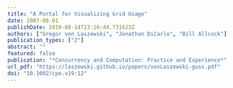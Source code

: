 ```yaml
---
title: "A Portal for Visualizing Grid Usage"
date: 2007-08-01
publishDate: 2019-08-14T23:16:44.731623Z
authors: ["Gregor von Laszewski", "Jonathan DiCarlo", "Bill Allcock"]
publication_types: ["2"]
abstract: ""
featured: false
publication: "*Concurrency and Computation: Practice and Experience*"
url_pdf: "https://laszewski.github.io/papers/vonLaszewski-guss.pdf"
doi: "10.1002/cpe.v19:12"
---
```


